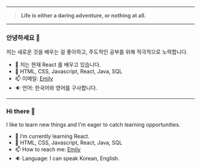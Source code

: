 ----------------------------------------------------------------------
> **Life is either a daring adventure, or nothing at all.**
----------------------------------------------------------------------
### 안녕하세요 👋
저는 새로운 것을 배우는 걸 좋아하고, 주도적인 공부를 위해 적극적으로 노력합니다.

- 🌱 저는 현재 React 를 배우고 있습니다. 
- 🤖 HTML, CSS, Javascript, React, Java, SQL
- 📫 이메일: [Emily](mailto:younggyoung.lee1@gmail.com)
- 🔉 언어: 한국어와 영어를 구사합니다. 
---------------------------------------------------------------------

### Hi there 👋
I like to learn new things and I'm eager to catch learning opportunities.

- 🌱 I’m currently learning React. 
- 🤖 HTML, CSS, Javascript, React, Java, SQL 
- 📫 How to reach me: [Emily](mailto:younggyoung.lee1@gmail.com)
- 🔉 Language: I can speak Korean, English.
